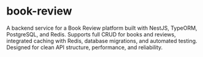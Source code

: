 # book-review
A backend service for a Book Review platform built with NestJS, TypeORM, PostgreSQL, and Redis. Supports full CRUD for books and reviews, integrated caching with Redis, database migrations, and automated testing. Designed for clean API structure, performance, and reliability.
